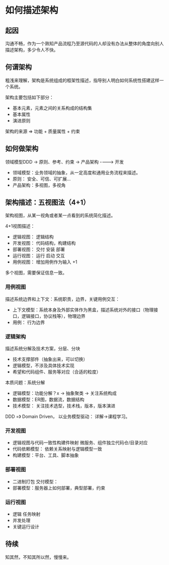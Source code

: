 # 如何描述架构

## 起因

沟通不畅，作为一个熟知产品流程乃至源代码的人却没有办法从整体的角度向别人描述架构，多少令人不快。

## 何谓架构

粗浅来理解，架构是系统组成的框架性描述，指导别人明白如何系统性搭建这样一个系统。

架构主要包括如下部分：
- 基本元素，元素之间的关系构成的结构集
- 基本属性
- 演进原则

架构的来源 => 功能 + 质量属性 + 约束

## 如何做架构

领域模型DDD -> 原则、参考、约束 -> 产品架构 ----> 开发

- 领域模型：业务领域的抽象，从一定高度和通用业务流程来描述。
- 原则： 安全、可信、可扩展...
- 产品架构：多视图，多视角

## 架构描述：五视图法（4+1）

架构视图，从某一视角或者某一点看到的系统简化描述。

4+1视图描述：

- 逻辑视图： 逻辑结构
- 开发视图： 代码结构，构建结构
- 部署视图： 交付 安装 部署
- 运行视图： 运行 启动 交互
- 用例视图： 增加用例作为输入 +1

多个视图，需要保证信息一致。

### 用例视图

描述系统边界和上下文：系统职责，边界，关键用例交互：

- 上下文模型：系统本身及外部实体作为黑盒，描述系统对外的接口（物理接口，逻辑接口，协议栈等），物理边界
- 用例： 行为边界

### 逻辑架构

描述系统分解及技术方案，分层、分块

- 技术支撑部件（抽象出来，可以切换）
- 逻辑模型，不涉及具体技术实现
- 希望和代码组件、服务等对应（合适的粒度）

本质问题：系统分解

- 逻辑模型：功能分解？x -> 抽象聚类 -> 关注系统构成
- 数据模型：ER图，数据流，数据结构
- 技术模型： 关注技术选型，技术栈，版本，版本演进

DDD =》 Domain Driven， 以业务模型驱动： 详解->课程学习。

### 开发视图

- 逻辑视图与代码一致性构建件映射 微服务、组件独立代码仓/目录对应
- 代码依赖模型： 依赖关系映射与逻辑模型一致
- 构建模型：平台、工具、脚本抽象

### 部署视图

- 二进制打包 交付模型：
- 部署模型：服务器上如何部署，典型部署，约束

### 运行视图

- 逻辑 任务映射
- 并发处理
- 关键运行设计

## 待续
知其然，不知其所以然，慢慢来。
